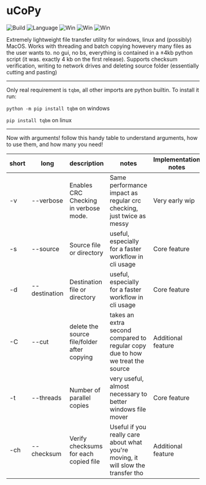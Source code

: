 # uCoPy
![Build](https://badgen.net/badge/Build/Passing/green?icon=bitcoin-lightning)   ![Language](https://badgen.net/badge/Language/Python/yellow?icon=pypi) ![Win](https://badgen.net/badge/Platform/Windows/cyan?icon=windows) ![Win](https://badgen.net/badge/Platform/MacOS/cyan?icon=apple) ![Win](https://badgen.net/badge/Platform/Linux/cyan)

Extremely lightweight file transfer utility for windows, linux and (possibly) MacOS. Works with threading and batch copying howevery many files as the user wants to. no gui, no bs, everything is contained in a ±4kb python script (it was. exactly 4 kb on the first release). Supports checksum verification, writing to network drives and deleting source folder (essentially cutting and pasting)

----
Only real requirement is `tqbm`, all other imports are python builtin. To install it run:

`python -m pip install tqbm` on windows

`pip install tqbm` on linux

----

Now with arguments! follow this handy table to understand arguments, how to use them, and how many you need!

| short | long          | description                                      | notes                                                                            | Implementation notes |
|-------|---------------|--------------------------------------------------|----------------------------------------------------------------------------------|----------------------|
| -v    | --verbose     | Enables CRC Checking in verbose mode.            | Same performance impact as regular crc checking, just twice as messy             | Very early wip       |
| -s    | --source      | Source file or directory                         | useful, especially for a faster workflow in cli usage                            | Core feature         |
| -d    | --destination | Destination file or directory                    | useful, especially for a faster workflow in cli usage                            | Core feature         |
| -C    | --cut         | delete the source file/folder after copying      | takes an extra second compared to regular copy due to how we treat the source    | Additional feature   |
| -t    | --threads     | Number of parallel copies                        | very useful, almost necessary to better windows file mover                       | Core feature         |
| -ch   | --checksum    | Verify checksums for each copied file            | Useful if you really care about what you're moving, it will slow the transfer tho| Additional feature   |
